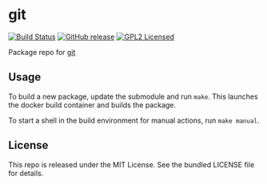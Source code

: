 git
==========

[![Build Status](https://img.shields.io/circleci/project/amylum/git/master.svg)](https://circleci.com/gh/amylum/git)
[![GitHub release](https://img.shields.io/github/release/amylum/git.svg)](https://github.com/amylum/git/releases)
[![GPL2 Licensed](http://img.shields.io/badge/license-GPL2-green.svg)](https://tldrlegal.com/license/gnu-general-public-license-v2)

Package repo for [git](http://git-scm.com/)

## Usage

To build a new package, update the submodule and run `make`. This launches the docker build container and builds the package.

To start a shell in the build environment for manual actions, run `make manual`.

## License

This repo is released under the MIT License. See the bundled LICENSE file for details.

